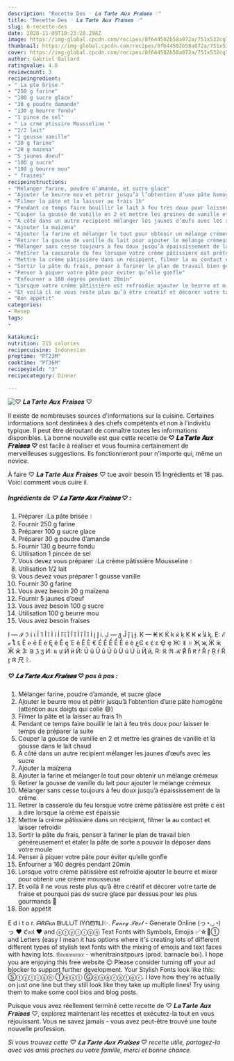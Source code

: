```yaml
---
description: "Recette Des ♡︎ 𝑳𝒂 𝑻𝒂𝒓𝒕𝒆 𝑨𝒖𝒙 𝑭𝒓𝒂𝒊𝒔𝒆𝒔 ♡︎"
title: "Recette Des ♡︎ 𝑳𝒂 𝑻𝒂𝒓𝒕𝒆 𝑨𝒖𝒙 𝑭𝒓𝒂𝒊𝒔𝒆𝒔 ♡︎"
slug: 6-recette-des
date: 2020-11-09T10:23:28.298Z
image: https://img-global.cpcdn.com/recipes/8f644502b58a072a/751x532cq70/♡︎-𝑳𝒂-𝑻𝒂𝒓𝒕𝒆-𝑨𝒖𝒙-𝑭𝒓𝒂𝒊𝒔𝒆𝒔-♡︎-photo-principale-de-la-recette.jpg
thumbnail: https://img-global.cpcdn.com/recipes/8f644502b58a072a/751x532cq70/♡︎-𝑳𝒂-𝑻𝒂𝒓𝒕𝒆-𝑨𝒖𝒙-𝑭𝒓𝒂𝒊𝒔𝒆𝒔-♡︎-photo-principale-de-la-recette.jpg
cover: https://img-global.cpcdn.com/recipes/8f644502b58a072a/751x532cq70/♡︎-𝑳𝒂-𝑻𝒂𝒓𝒕𝒆-𝑨𝒖𝒙-𝑭𝒓𝒂𝒊𝒔𝒆𝒔-♡︎-photo-principale-de-la-recette.jpg
author: Gabriel Ballard
ratingvalue: 4.8
reviewcount: 3
recipeingredient:
- " La pte brise "
- "250 g farine"
- "100 g sucre glace"
- "30 g poudre damande"
- "130 g beurre fondu"
- "1 pince de sel"
- " La crme ptissire Mousseline "
- "1/2 lait"
- "1 gousse vanille"
- "30 g farine"
- "20 g mazena"
- "5 jaunes doeuf"
- "100 g sucre"
- "100 g beurre mou"
- " fraises"
recipeinstructions:
- "Mélanger farine, poudre d’amande, et sucre glace"
- "Ajouter le beurre mou et pétrir jusqu’à l’obtention d’une pâte homogène (attention aux doigts qui colle 😅)"
- "Filmer la pâte et la laisser au frais 1h"
- "Pendant ce temps faire bouillir le lait à feu très doux pour laisser le temps de préparer la suite"
- "Couper la gousse de vanille en 2 et mettre les graines de vanille et la gousse dans le lait chaud"
- "A côté dans un autre recipient mélanger les jaunes d’œufs avec les sucre"
- "Ajouter la maïzena"
- "Ajouter la farine et mélanger le tout pour obtenir un mélange crémeux"
- "Retirer la gousse de vanille du lait pour ajouter le mélange crémeux"
- "Mélanger sans cesse toujours à feu doux jusqu’à épaississement de la crème"
- "Retirer la casserole du feu lorsque votre crème pâtissière est prête c est à dire lorsque la crème est épaissie"
- "Mettre la crème pâtissière dans un récipient, filmer la au contact et laisser refroidir"
- "Sortir la pâte du frais, penser à fariner le plan de travail bien généreusement et étaler la pâte de sorte a pouvoir la déposer dans votre moule"
- "Penser à piquer votre pâte pour éviter qu’elle gonfle"
- "Enfourner a 160 degrès pendant 20min"
- "Lorsque votre crème pâtissière est refroidie ajouter le beurre et mixer pour obtenir une crème mousseuse"
- "Et voilà il ne vous reste plus qu’à être créatif et décorer votre tarte de fraise et pourquoi pas de sucre glace par dessus pour les plus gourmands 🤗"
- "Bon appétit"
categories:
- Resep
tags:
- 

katakunci:  
nutrition: 215 calories
recipecuisine: Indonesian
preptime: "PT23M"
cooktime: "PT36M"
recipeyield: "3"
recipecategory: Dinner

---
```



![♡︎ 𝑳𝒂 𝑻𝒂𝒓𝒕𝒆 𝑨𝒖𝒙 𝑭𝒓𝒂𝒊𝒔𝒆𝒔 ♡︎](https://img-global.cpcdn.com/recipes/8f644502b58a072a/751x532cq70/♡︎-𝑳𝒂-𝑻𝒂𝒓𝒕𝒆-𝑨𝒖𝒙-𝑭𝒓𝒂𝒊𝒔𝒆𝒔-♡︎-photo-principale-de-la-recette.jpg)

Il existe de nombreuses sources d'informations sur la cuisine. Certaines informations sont destinées à des chefs compétents et non à l'individu typique. Il peut être déroutant de connaître toutes les informations disponibles. La bonne nouvelle est que cette recette de <strong> ♡︎ 𝑳𝒂 𝑻𝒂𝒓𝒕𝒆 𝑨𝒖𝒙 𝑭𝒓𝒂𝒊𝒔𝒆𝒔 ♡︎ </strong> est facile à réaliser et vous fournira certainement de merveilleuses suggestions. Ils fonctionneront pour n'importe qui, même un novice.

<!--inarticleads1-->

À faire ♡︎ 𝑳𝒂 𝑻𝒂𝒓𝒕𝒆 𝑨𝒖𝒙 𝑭𝒓𝒂𝒊𝒔𝒆𝒔 ♡︎ tue avoir besoin 15 Ingrédients et 18 pas. Voici comment vous cuire il.

##### Ingrédients de ♡︎ 𝑳𝒂 𝑻𝒂𝒓𝒕𝒆 𝑨𝒖𝒙 𝑭𝒓𝒂𝒊𝒔𝒆𝒔 ♡︎ :

1. Préparer  💧La pâte brisée 💧
1. Fournir 250 g farine
1. Préparer 100 g sucre glace
1. Préparer 30 g poudre d’amande
1. Fournir 130 g beurre fondu
1. Utilisation 1 pincée de sel
1. Vous devez vous préparer  💧La crème pâtissière Mousseline 💧
1. Utilisation 1/2 lait
1. Vous devez vous préparer 1 gousse vanille
1. Fournir 30 g farine
1. Vous avez besoin 20 g maïzena
1. Fournir 5 jaunes d’oeuf
1. Vous avez besoin 100 g sucre
1. Utilisation 100 g beurre mou
1. Vous avez besoin  fraises


I — ℐ ℑ ί ι Ï Ί Î ì Ì í Í î ϊ ΐ Ĩ ĩ Ī ī Ĭ ĭ İ į Į Ꭵ. J — ჟ Ĵ ĵ ᶖ ɉ. K — ₭ Ꮶ Ќ k ќ ķ Ķ Ҝ ҝ ﻸ ᶄ. Е: ℰ ℯ ໂ ६ Ē ℮ ē Ė ė Ę ě Ě ę Έ ê Ê È € É Ế Ề Ể Ễ é è عЄ є έ ε Ҿ ҿ Ж: ᛤ ♅ Җ җ Ӝ ӝ Ӂ ӂ З: Յ ℨ ჳ И: น ự Ӥ ӥ Й: Ũ ũ Ū ū Ŭ ŭ Ù ú Ú ù Ҋ ҋ. R: ℝ ℜ ℛ ℟ ჩ ᖇ ř Ř ŗ Ŗ ŕ Ŕ ᶉ Ꮢ 尺 ᚱ. 

<!--inarticleads2-->

##### ♡︎ 𝑳𝒂 𝑻𝒂𝒓𝒕𝒆 𝑨𝒖𝒙 𝑭𝒓𝒂𝒊𝒔𝒆𝒔 ♡︎ pas à pas :

1. Mélanger farine, poudre d’amande, et sucre glace
1. Ajouter le beurre mou et pétrir jusqu’à l’obtention d’une pâte homogène (attention aux doigts qui colle 😅)
1. Filmer la pâte et la laisser au frais 1h
1. Pendant ce temps faire bouillir le lait à feu très doux pour laisser le temps de préparer la suite
1. Couper la gousse de vanille en 2 et mettre les graines de vanille et la gousse dans le lait chaud
1. A côté dans un autre recipient mélanger les jaunes d’œufs avec les sucre
1. Ajouter la maïzena
1. Ajouter la farine et mélanger le tout pour obtenir un mélange crémeux
1. Retirer la gousse de vanille du lait pour ajouter le mélange crémeux
1. Mélanger sans cesse toujours à feu doux jusqu’à épaississement de la crème
1. Retirer la casserole du feu lorsque votre crème pâtissière est prête c est à dire lorsque la crème est épaissie
1. Mettre la crème pâtissière dans un récipient, filmer la au contact et laisser refroidir
1. Sortir la pâte du frais, penser à fariner le plan de travail bien généreusement et étaler la pâte de sorte a pouvoir la déposer dans votre moule
1. Penser à piquer votre pâte pour éviter qu’elle gonfle
1. Enfourner a 160 degrès pendant 20min
1. Lorsque votre crème pâtissière est refroidie ajouter le beurre et mixer pour obtenir une crème mousseuse
1. Et voilà il ne vous reste plus qu’à être créatif et décorer votre tarte de fraise et pourquoi pas de sucre glace par dessus pour les plus gourmands 🤗
1. Bon appétit


E d i t o r. ᗩᖇᗩᔕ ᗷᑌᒪᑌT IYᑎᗴᗰᒪI✨. 𝐹𝒶𝓃𝒸𝓎 𝒯𝑒𝓍𝓉 - Generate Online (っ◔◡◔)っ ♥ ℭ𝔬𝔬𝔩 ♥ and ⓢⓣⓨⓛⓘⓢⓗ Text Fonts with Symbols, Emojis ✅☆🥰➀ and Letters (easy I mean it has options where it&#39;s creating lots of different different types of stylish text fonts with the mixing of emojis and text faces with having lots. 𝔱𝔥𝔯𝔬𝔴𝔪𝔞𝔫𝔠𝔢 - whenitrainsitpours (prod. barnacle boi). I hope you are enjoying this free website 😉 Please consider turning off your ad blocker to support further development. Your Stylish Fonts look like this: Ⓢⓣⓨⓛⓘⓢⓗ Ⓣⓔⓧⓣ Ⓖⓔⓝⓔⓡⓐⓣⓞⓡ. I love how they&#39;re actually on just one line but they still look like they take up multiple lines! Try using them to make some cool bios and blog posts. 

<!--inarticleads1-->

<p>
Puisque vous avez réellement terminé cette recette de ♡︎ 𝑳𝒂 𝑻𝒂𝒓𝒕𝒆 𝑨𝒖𝒙 𝑭𝒓𝒂𝒊𝒔𝒆𝒔 ♡︎, explorez maintenant les recettes et exécutez-la tout en vous réjouissant. Vous ne savez jamais - vous avez peut-être trouvé une toute nouvelle profession.
</p>

<p>
<i>Si vous trouvez cette ♡︎ 𝑳𝒂 𝑻𝒂𝒓𝒕𝒆 𝑨𝒖𝒙 𝑭𝒓𝒂𝒊𝒔𝒆𝒔 ♡︎ recette utile, partagez-la avec vos amis proches ou votre famille, merci et bonne chance.</i>
</p>
